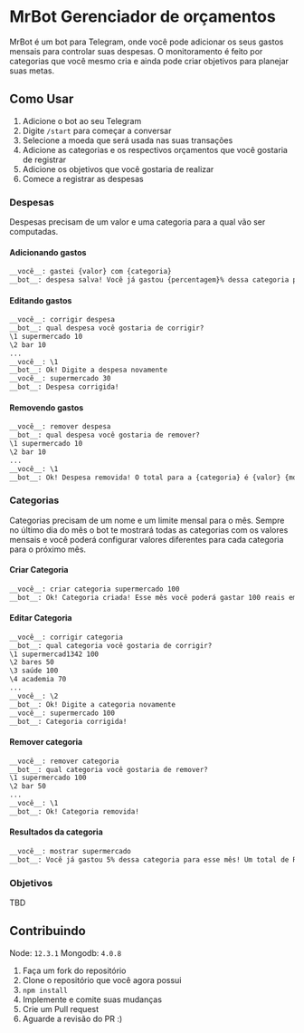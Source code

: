 # MrBot Gerenciador de orçamentos

MrBot é um bot para Telegram, onde você pode adicionar os seus gastos mensais para controlar suas despesas. O monitoramento é feito por categorias que você mesmo cria e ainda pode criar objetivos para planejar suas metas.

## Como Usar

1. Adicione o bot ao seu Telegram
2. Digite `/start` para começar a conversar
3. Selecione a moeda que será usada nas suas transações
4. Adicione as categorias e os respectivos orçamentos que você gostaria de registrar
5. Adicione os objetivos que você gostaria de realizar
6. Comece a registrar as despesas

### Despesas

Despesas precisam de um valor e uma categoria para a qual vão ser computadas.

#### Adicionando gastos

```md
__você__: gastei {valor} com {categoria}
__bot__: despesa salva! Você já gastou {percentagem}% dessa categoria para esse mês! Um total de R$ {valor}.
```

#### Editando gastos

```md
__você__: corrigir despesa
__bot__: qual despesa você gostaria de corrigir?
\1 supermercado 10
\2 bar 10
...
__você__: \1
__bot__: Ok! Digite a despesa novamente
__você__: supermercado 30
__bot__: Despesa corrigida!
```

#### Removendo gastos

```md
__você__: remover despesa
__bot__: qual despesa você gostaria de remover?
\1 supermercado 10
\2 bar 10
...
__você__: \1
__bot__: Ok! Despesa removida! O total para a {categoria} é {valor} {moeda}
```

### Categorias

Categorias precisam de um nome e um limite mensal para o mês. Sempre no último dia do mês o bot te mostrará todas as categorias com os valores mensais e você poderá configurar valores diferentes para cada categoria para o próximo mês.

#### Criar Categoria

```md
__você__: criar categoria supermercado 100
__bot__: Ok! Categoria criada! Esse mês você poderá gastar 100 reais em supermercado.
```

#### Editar Categoria

```md
__você__: corrigir categoria
__bot__: qual categoria você gostaria de corrigir?
\1 supermercad1342 100
\2 bares 50
\3 saúde 100
\4 academia 70
...
__você__: \2
__bot__: Ok! Digite a categoria novamente
__você__: supermercado 100
__bot__: Categoria corrigida!
```

#### Remover categoria

```md
__você__: remover categoria
__bot__: qual categoria você gostaria de remover?
\1 supermercado 100
\2 bar 50
...
__você__: \1
__bot__: Ok! Categoria removida!
```

#### Resultados da categoria

```md
__você__: mostrar supermercado
__bot__: Você já gastou 5% dessa categoria para esse mês! Um total de R$ 5,00
```

### Objetivos

TBD

## Contribuindo

Node: `12.3.1`
Mongodb: `4.0.8`

1. Faça um fork do repositório
2. Clone o repositório que você agora possui
3. `npm install`
4. Implemente e comite suas mudanças
5. Crie um Pull request
6. Aguarde a revisão do PR :)
